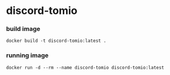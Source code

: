 # discord-tomio
### build image
`docker build -t discord-tomio:latest .`
### running image
`docker run -d --rm --name discord-tomio discord-tomio:latest`